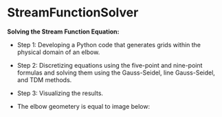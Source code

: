 # StreamFunctionSolver
**Solving the Stream Function Equation:**
- Step 1: Developing a Python code that generates grids within the physical domain of an elbow.
- Step 2: Discretizing equations using the five-point and nine-point formulas and solving them using the
Gauss-Seidel, line Gauss-Seidel, and TDM methods.
- Step 3: Visualizing the results.

- The elbow geometery is equal to image below:


